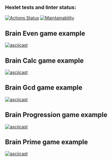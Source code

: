 ### Hexlet tests and linter status:
[![Actions Status](https://github.com/Lorety-VL/java-project-61/actions/workflows/hexlet-check.yml/badge.svg)](https://github.com/Lorety-VL/java-project-61/actions)
[![Maintainability](https://api.codeclimate.com/v1/badges/7353d37c49c69b97a046/maintainability)](https://codeclimate.com/github/Lorety-VL/java-project-61/maintainability)

## Brain Even game example 
[![asciicast](https://asciinema.org/a/ls95q374TyGxh3TxX80JCOyd5.svg)](https://asciinema.org/a/ls95q374TyGxh3TxX80JCOyd5)
## Brain Calc game example
[![asciicast](https://asciinema.org/a/BGD67fi1CQYAJBoH33dqzkDII.svg)](https://asciinema.org/a/BGD67fi1CQYAJBoH33dqzkDII)
## Brain Gcd game example
[![asciicast](https://asciinema.org/a/GMg6BWFt0iKYkQEmt4HN34c4E.svg)](https://asciinema.org/a/GMg6BWFt0iKYkQEmt4HN34c4E)
## Brain Progression game example
[![asciicast](https://asciinema.org/a/45YJiMRzGXj3F4QRqMvis5xQg.svg)](https://asciinema.org/a/45YJiMRzGXj3F4QRqMvis5xQg)
## Brain Prime game example
[![asciicast](https://asciinema.org/a/kRbzsiH3BUCWXKNlxo5aQKIyW.svg)](https://asciinema.org/a/kRbzsiH3BUCWXKNlxo5aQKIyW)